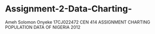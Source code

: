 # Assignment-2-Data-Charting-

Ameh Solomon Onyeke 
17CJ022472
CEN 414 ASSIGNMENT
CHARTING POPULATION DATA OF NIGERIA 2012
